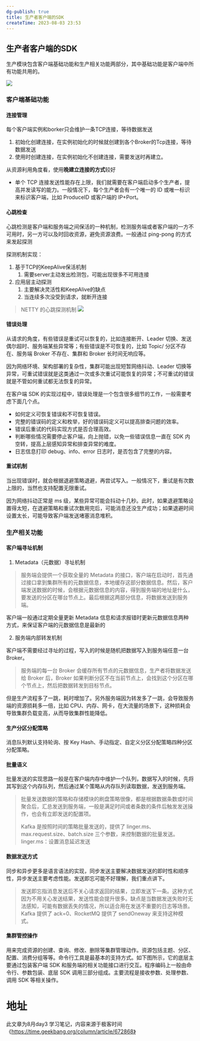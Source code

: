 ```yaml
---
dg-publish: true
title: 生产者客户端的SDK
createTime: 2023-08-03 23:53  
---
```


## 生产者客户端的SDK

生产模块包含客户端基础功能和生产相关功能两部分，其中基础功能是客户端中所有功能共用的。

![](https://static001.geekbang.org/resource/image/c7/61/c7b6ce167752520263ea3c404d2c6561.jpg?wh=3228x1488)


### 客户端基础功能

#### 连接管理

每个客户端实例和borker只会维护一条TCP连接，等待数据发送

1. 初始化创建连接，在实例初始化的时候就创建到各个Broker的Tcp连接，等待数据发送
2. 使用时创建连接，在实例初始化不创建连接，需要发送时再建立。

从资源利用角度看，使用**晚建立连接的方式**较好

- 单个 TCP 连接发送性能存在上限，我们就需要在客户端启动多个生产者，提高并发读写的能力。一般情况下，每个生产者会有一个唯一的 ID 或唯一标识来标识客户端，比如 ProduceID 或客户端的 IP+Port。

#### 心跳检查

心跳检测是客户端和服务端之间保活的一种机制，检测服务端或者客户端的一方不可用时，另一方可以及时回收资源，避免资源浪费。一般通过 ping-pong 的方式来发起探测

探测机制实现：
1. 基于TCP的KeepAlive保活机制
	1. 需要server主动发出检测包，可能出现很多不可用连接
2. 应用层主动探测
	1. 主要解决灵活性和KeepAlive的缺点
	2. 当连续多次没受到请求，就断开连接

> NETTY 的心跳探测机制
![](https://static001.geekbang.org/resource/image/a0/9b/a0c19fb2edf238b13250ac44dfd5949b.png?wh=1018x203)
#### 错误处理

从请求的角度，有些错误是重试可以恢复的，比如连接断开、Leader 切换、发送偶尔超时、服务端某些异常等；有些错误是不可恢复的，比如 Topic/ 分区不存在、服务端 Broker 不存在、集群和 Broker 长时间无响应等。

因为网络环境、架构部署的复杂性，集群可能出现短暂网络抖动、Leader 切换等异常，可重试错误就是这类通过一次或多次重试可能恢复的异常；不可重试的错误就是不管如何重试都无法恢复的异常。

在客户端 SDK 的实现过程中，错误处理是一个包含很多细节的工作，一般需要考虑下面几个点。
- 如何定义可恢复错误和不可恢复错误。
- 完整的错误码的定义和枚举，好的错误码定义可以提高排查问题的效率。
- 错误后重试的代码实现方式是否合理高效。
- 判断哪些情况需要停止客户端，向上抛错，以免一些错误信息一直在 SDK 内空转，提高上层感知异常和排查异常的难度。
- 日志信息打印 debug、info、error 日志时，是否包含了完整的内容。
#### 重试机制

当出现错误时，就会根据退避策略退避，再尝试写入。一般情况下，重试是有次数上限的，当然也支持配置无限重试。

因为网络抖动正常是 ms 级，某些异常可能会抖动十几秒。此时，如果退避策略设置得太短，在退避策略和重试次数用完后，可能消息还没生产成功；如果退避时间设置太长，可能导致客户端发送堵塞消息堆积。

### 生产相关功能
#### 客户端寻址机制

1. Metadata（元数据）寻址机制
>服务端会提供一个获取全量的 Metadata 的接口，客户端在启动时，首先通过接口拿到集群所有的元数据信息，本地缓存这部分数据信息。然后，客户端发送数据的时候，会根据元数据信息的内容，得到服务端的地址是什么，要发送的分区在哪台节点上。最后根据这两部分信息，将数据发送到服务端。

客户端一般通过定期全量更新 Metadata 信息和请求报错时更新元数据信息两种方式，来保证客户端的元数据信息是最新的


2.  服务端内部转发机制

客户端不需要经过寻址的过程，写入的时候是随机把数据写入到服务端任意一台 Broker。

>服务端的每一台 Broker 会缓存所有节点的元数据信息，生产者将数据发送给 Broker 后，Broker 如果判断分区不在当前节点上，会找到这个分区在哪个节点上，然后把数据转发到目标节点。

但是生产流程多了一跳，耗时增加了。另外服务端因为转发多了一跳，会导致服务端的资源损耗多一倍，比如 CPU、内存、网卡，在大流量的场景下，这种损耗会导致集群负载变高，从而导致集群性能降低。

#### 生产分区分配策略

消息队列默认支持轮询、按 Key Hash、手动指定、自定义分区分配策略四种分区分配策略。

#### 批量语义

批量发送的实现思路一般是在客户端内存中维护一个队列，数据写入的时候，先将其写到这个内存队列，然后通过某个策略从内存队列读取数据，发送到服务端。


>批量发送数据的策略和存储模块的刷盘策略很像，都是根据数据条数或时间聚合后，汇总发送到服务端，一般是满足时间或者条数的条件后触发发送操作，也会有立即发送的配置项。
>
>Kafka 是按照时间的策略批量发送的，提供了 linger.ms、max.request.size、batch.size 三个参数，来控制数据的批量发送。linger.ms：设置消息延迟发送

#### 数据发送方式

同步和异步更多是语言语法的实现，同步发送主要解决数据发送的即时性和顺序性，异步发送主要考虑性能。发送即忘可能不好理解，我们重点讲下。

>发送即忘指消息发送后不关心请求返回的结果，立即发送下一条。这种方式因为不用关心发送结果，发送性能会提升很多。缺点是当数据发送失败时无法感知，可能有数据丢失的情况，所以适合用在发送不重要的日志等场景。Kafka 提供了 ack=0、RocketMQ 提供了 sendOneway 来支持这种模式。

#### 集群管控操作

用来完成资源的创建、查询、修改、删除等集群管理动作。资源包括主题、分区、配置、消费分组等等。命令行工具是最基本的支持方式。如下图所示，它的底层主要通过包装客户端 SDK 和服务端的相关功能接口进行交互。程序编码上一般由命令行、参数包装、底层 SDK 调用三部分组成。主要流程是接收参数、处理参数、调用 SDK 等相关操作。


# 地址

此文章为8月day3 学习笔记，内容来源于极客时间《https://time.geekbang.org/column/article/672868》